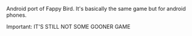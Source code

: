 Android port of Fappy Bird. It's basically the same game but for android phones.

Important:
IT'S STILL NOT SOME GOONER GAME
